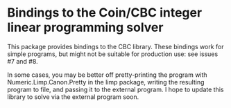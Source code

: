 Bindings to the Coin/CBC integer linear programming solver
========

This package provides bindings to the CBC library.
These bindings work for simple programs, but might not be suitable for production use: see issues #7 and #8.

In some cases, you may be better off pretty-printing the program with Numeric.Limp.Canon.Pretty in the limp package, writing the resulting program to file, and passing it to the external program.
I hope to update this library to solve via the external program soon.

